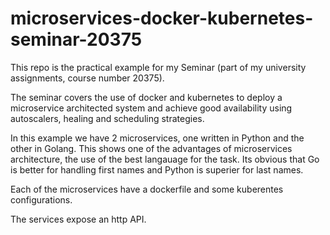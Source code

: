 # microservices-docker-kubernetes-seminar-20375

This repo is the practical example for my Seminar (part of my university assignments, course number 20375).

The seminar covers the use of docker and kubernetes to deploy a microservice architected system and achieve good availability using autoscalers, healing and scheduling strategies.

In this example we have 2 microservices, one written in Python and the other in Golang. This shows one of the advantages of microservices architecture, the use of the best langauage for the task. Its obvious that Go is better for handling first names and Python is superier for last names.

Each of the microservices have a dockerfile and some kuberentes configurations.

The services expose an http API.
